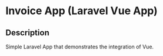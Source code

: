 # Invoice App (Laravel Vue App)

## Description
Simple Laravel App that demonstrates the integration of Vue.
